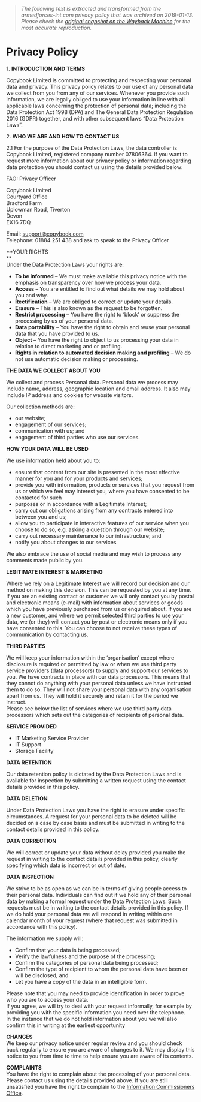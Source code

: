 > *The following text is extracted and transformed from the armedforces-int.com privacy policy that was archived on 2019-01-13. Please check the [original snapshot on the Wayback Machine](https://web.archive.org/web/20190113165431id_/https%3A//www.copybook.com/pages/privacy-policy) for the most accurate reproduction.*

# Privacy Policy

1\. **INTRODUCTION AND TERMS**

Copybook Limited is committed to protecting and respecting your personal data and privacy. This privacy policy relates to our use of any personal data we collect from you from any of our services. Whenever you provide such information, we are legally obliged to use your information in line with all applicable laws concerning the protection of personal data; including the Data Protection Act 1998 (DPA) and The General Data Protection Regulation 2016 (GDPR) together, and with other subsequent laws “Data Protection Laws”.

2\. **WHO WE ARE AND HOW TO CONTACT US**

2.1 For the purpose of the Data Protection Laws, the data controller is Copybook Limited, registered company number 07806364. If you want to request more information about our privacy policy or information regarding data protection you should contact us using the details provided below:

FAO: Privacy Officer

Copybook Limited  
Courtyard Office  
Bradford Farm  
Uplowman Road, Tiverton  
Devon  
EX16 7DQ

Email: support@copybook.com  
Telephone: 01884 251 438 and ask to speak to the Privacy Officer

**YOUR RIGHTS  
**  
Under the Data Protection Laws your rights are:

  * **To be informed** – We must make available this privacy notice with the emphasis on transparency over how we process your data.
  * **Access** – You are entitled to find out what details we may hold about you and why.
  * **Rectification** – We are obliged to correct or update your details.
  * **Erasure** – This is also known as the request to be forgotten.
  * **Restrict processing** – You have the right to ‘block’ or suppress the processing by us of your personal data.
  * **Data portability** – You have the right to obtain and reuse your personal data that you have provided to us.
  * **Object** – You have the right to object to us processing your data in relation to direct marketing and or profiling.
  * **Rights in relation to automated decision making and profiling** – We do not use automatic decision making or processing.



**THE DATA WE COLLECT ABOUT YOU**

We collect and process Personal data. Personal data we process may include name, address, geographic location and email address. It also may include IP address and cookies for website visitors.

Our collection methods are:

  * our website;
  * engagement of our services;
  * communication with us; and
  * engagement of third parties who use our services.



  
**HOW YOUR DATA WILL BE USED**

We use information held about you to:

  * ensure that content from our site is presented in the most effective manner for you and for your products and services;
  * provide you with information, products or services that you request from us or which we feel may interest you, where you have consented to be contacted for such
  * purposes or in accordance with a Legitimate Interest;
  * carry out our obligations arising from any contracts entered into between you and us;
  * allow you to participate in interactive features of our service when you choose to do so, e.g. asking a question through our website;
  * carry out necessary maintenance to our infrastructure; and
  * notify you about changes to our services



We also embrace the use of social media and may wish to process any comments made public by you.

**LEGITIMATE INTEREST & MARKETING**

Where we rely on a Legitimate Interest we will record our decision and our method on making this decision. This can be requested by you at any time.  
If you are an existing contact or customer we will only contact you by postal and electronic means (e-mail) with information about services or goods which you have previously purchased from us or enquired about. If you are a new customer, and where we permit selected third parties to use your data, we (or they) will contact you by post or electronic means only if you have consented to this. You can choose to not receive these types of communication by contacting us.

**THIRD PARTIES**

We will keep your information within the ‘organisation’ except where disclosure is required or permitted by law or when we use third party service providers (data processors) to supply and support our services to you. We have contracts in place with our data processors. This means that they cannot do anything with your personal data unless we have instructed them to do so. They will not share your personal data with any organisation apart from us. They will hold it securely and retain it for the period we instruct.  
Please see below the list of services where we use third party data processors which sets out the categories of recipients of personal data.

  
**SERVICE PROVIDED**

  * IT Marketing Service Provider
  * IT Support
  * Storage Facility



  
**DATA RETENTION**

Our data retention policy is dictated by the Data Protection Laws and is available for inspection by submitting a written request using the contact details provided in this policy.

**DATA DELETION**

Under Data Protection Laws you have the right to erasure under specific circumstances. A request for your personal data to be deleted will be decided on a case by case basis and must be submitted in writing to the contact details provided in this policy.

**DATA CORRECTION**

We will correct or update your data without delay provided you make the request in writing to the contact details provided in this policy, clearly specifying which data is incorrect or out of date.

**DATA INSPECTION**

We strive to be as open as we can be in terms of giving people access to their personal data. Individuals can find out if we hold any of their personal data by making a formal request under the Data Protection Laws. Such requests must be in writing to the contact details provided in this policy. If we do hold your personal data we will respond in writing within one calendar month of your request (where that request was submitted in accordance with this policy).

The information we supply will:

  * Confirm that your data is being processed;
  * Verify the lawfulness and the purpose of the processing;
  * Confirm the categories of personal data being processed;
  * Confirm the type of recipient to whom the personal data have been or will be disclosed, and
  * Let you have a copy of the data in an intelligible form.

Please note that you may need to provide identification in order to prove who you are to access your data.  
If you agree, we will try to deal with your request informally, for example by providing you with the specific information you need over the telephone.  
In the instance that we do not hold information about you we will also confirm this in writing at the earliest opportunity




**CHANGES**  
We keep our privacy notice under regular review and you should check back regularly to ensure you are aware of changes to it. We may display this notice to you from time to time to help ensure you are aware of its contents.

**COMPLAINTS**  
You have the right to complain about the processing of your personal data. Please contact us using the details provided above. If you are still unsatisfied you have the right to complain to the [Information Commissioners Office](https://ico.org.uk/). 
